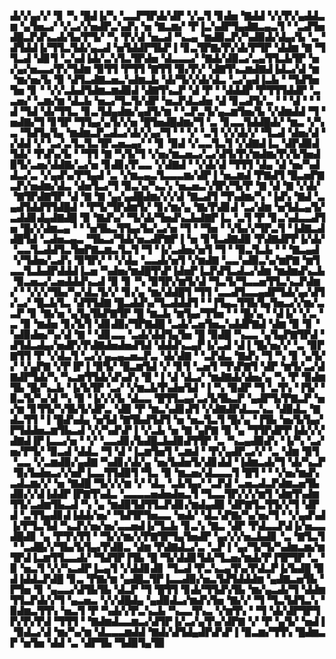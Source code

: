 ▟▞▞▄▞▞▝▊▝▚▝█▟▐▞▚▝▃▃▛▜▛▟▞▟▛▝▞▃▜▝▊▟▅▝▇▟▟▝▞▞▛▞▄▟▟▃▆▝▄▜▅▃▞▝▞▃▞▞▅▟▛▃▚▟▚▝▅▝▇▃▆▞▝▛▐▃▚▟▛▜▄▟▇▃▄▃▜▝▝▃▟▜▅▟█▃▛▟▚▃▟▞▙▞▛▜▞▝▚▝▛▞▟▝▅▃▟▝▚▃▄▝▆▟▉▃▛▞▚▟▉▟▞▟▄▞▙▝▃▝▟▜▟▟▐▞▜▜▃▜▟▞▄▃▟▝▅▜▟▟▛▜▙▛▐▝▊▃▜▛▇▞▛▞▟▞▛▜▛▝▟▟▆▝▇▝▜▜▃▟▝▟▊▜▝▃▚▟▐▟▞▃▚▜▃▜▛▟▅▝▟▃▃▃▞▝▇▟▞▟▉▃▞▃▄▜▜▃▙▜▛▝▅▞▄▞▅▃▃▞▛▞▜▟▆▝▉▜▜▝▛▜▜▝▇▜▜▝▉▞▛▞▝▟▇▜▚▃▆▟▇▟▐▟▃▞▟▝▆▝▆▞▅▞▙▝▉▝▟▜▃▟▇▃▅▃▚▟▆▃▙▝▟▞▜▞▞▟▞▟▃▝▃▞▄▟▐▃▙▝▝▜▟▜▅▜▅▝▊▝▝▞▞▃▙▟▜▟▆▃▆▟▉▟▝▟▇▜▚▃▛▝▟▝▛▝▝▟▟▟▛▝▛▜▜▜▟▟▛▝▃▃▅▞▝▃▆▞▆▝▟▃▙▝▅▃▞▜▃▜▞▟▛▝▅▃▛▟▃▟▅▝▟▝▊▃▟▜▞▃▝▝▝▟▝▝▝▟▝▜▟▝▟▞▜▜▃▝▊▃▜▟▄▟▆▞▄▟▜▞▆▝▝▃▛▃▜▞▄▃▆▜▅▞▙▝▞▟▆▟▟▝▜▝▅▟▇▞▜▝▊▜▛▝▜▜▄▞▄▜▞▞▅▝█▜▅▟█▟▆▞▜▝▃▝▊▃▃▜▟▟█▟▞▝▆▃▝▞▚▃▝▜▟▜▄▜▄▝▆▟▆▃▛▃▟▃▞▟▞▞▄▞▜▝▝▝▞▝▃▜▝▞▞▟▞▞▝▜▃▟▝▟▅▞▟▝▞▟▟▝▞▝▃▞▃▜▃▜▃▜▛▃▅▃▄▞▝▝▊▝▉▟▝▞▃▃▜▃▜▝▞▟▇▟▐▃▝▟▛▟▉▟▜▟▞▝▛▟▚▞▙▝▝▜▜▝▇▝▚▜▞▜▝▞▅▞▆▃▅▃▞▃▞▟▜▞▛▞▆▟▆▞▛▞▙▜▅▟▉▜▞▃▅▞▟▟▇▞▃▞▅▝▊▟▊▞▛▃▃▝▞▟▇▟▝▝▞▟▞▟▝▜▜▜▝▟▄▝▟▝▅▞▚▟▟▃▞▃▝▞▄▟▚▞▛▜▄▟▝▃▝▞▆▃▄▃▜▃▃▃▆▞▟▛▐▝▅▃▆▟▝▛▇▟▜▝█▃▅▛▇▃▛▞▅▟▆▞▟▃▝▟▅▜▃▞▜▝▉▃▚▞▚▃▚▝▅▃▅▃▚▜▛▞▜▞▛▝▇▝▟▝▇▝▞▟▞▝▇▜▛▟▇▜▛▝▟▝▇▝▇▝▄▞▄▟█▟▆▞▞▞▟▝▇▃▟▜▝▜▚▟▆▞▚▝▐▟▚▝▇▟▝▃▄▟▜▟▟▜▜▟█▟▝▝▛▜▞▜▛▟▆▜▞▝▊▞▆▞▄▝▇▞▛▟▊▟▝▃▞▟▆▝▅▜▟▃▄▜▞▃▟▟▊▟▄▟▇▟█▝▉▝▇▟▚▞▝▜▞▟▞▜▅▟▚▃▙▟▇▛▐▃▝▃▜▝▛▝▊▃▚▟▃▃▟▜▅▝█▞▞▟▆▃▄▝▝▝▅▜▙▃▜▜▄▞▙▞▃▞▅▝▜▝▝▜▅▝▝▞▙▞▞▜▛▃▜▝▐▟▇▃▟▟█▜▟▝▃▟▅▃▄▃▝▜▙▃▞▜▟▞▅▃▟▛▇▛▐▝▅▝▊▜▃▟▇▟▉▝▛▟▇▟▛▛▐▞▟▞▝▃▃▜▃▟▟▜▃▜▅▛▇▃▆▃▜▃▜▝▜▝▐▞▃▟▅▞▅▜▝▜▝▝▉▃▜▃▙▝▝▝▇▃▄▟▝▞▜▟▅▞▃▟▚▝▉▜▛▞▝▝▞▟▄▝▃▃▟▞▅▜▝▞▆▟▇▝▃▃▚▟▉▃▚▞▆▛▇▝▆▜▃▃▜▃▙▟▛▟▟▟▐▃▅▝▚▟▅▞▆▟█▜▚▛▐▟▅▛▐▃▛▟▜▃▟▃▞▟▆▝▆▟▆▟▚▃▙▝▉▃▅▃▞▃▅▟▟▟▚▃▟▝▉▝▊▝▚▝▉▜▛▞▆▜▞▟▝▜▃▜▞▜▃▃▅▜▜▃▚▃▛▟▆▞▝▝▞▞▞▜▙▞▚▞▟▃▜▞▞▝▊▞▄▝▆▞▟▟█▜▝▜▜▝▃▃▟▜▃▃▄▟▛▜▟▞▄▞▟▜▞▃▞▝█▃▙▜▃▝▟▜▜▟▇▝█▃▟▟▚▞▜▃▟▟▟▜▝▝▐▜▄▃▜▜▙▜▄▜▅▃▞▞▆▞▃▃▛▝▊▝▇▞▅▝▄▜▄▜▙▛▇▜▛▝█▝▆▃▙▝▆▜▄▞▜▜▅▝▝▝█▞▄▝▝▟▐▞▝▞▃▝▃▝▉▝▆▟▅▝▊▞▙▜▝▟▊▟▉▞▜▛▇▟█▝▃▟▞▃▅▜▅▃▚▟▟▛▇▟▝▟▆▝▉▝▊▝▚▟▉▟▅▞▚▞▟▝▇▝▝▟▊▃▃▝▃▟▞▟▟▜▄▜▅▝█▝▉▟█▝▚▃▃▝▄▜▄▛▇▜▛▟▝▟▜▟▃▟▄▞▅▟▛▞▛▟▇▟▅▟▅▟▜▟▝▟▟▟▚▃▄▛▐▞▃▟▝▟▐▝█▞▅▞▞▝▃▝▉▛▇▜▜▝▛▝▞▟▃▜▝▃▞▞▄▃▄▃▅▃▛▃▝▟▞▟▇▝▝▃▛▟▃▝▇▟▚▝▜▝▚▝▊▝▄▜▞▞▝▞▄▛▇▝▞▛▐▛▐▝▉▜▞▝█▃▆▜▟▝▞▝▊▜▝▃▅▜▝▜▚▛▇▜▝▟▛▝▆▜▞▃▞▟▇▟▛▜▟▞▚▝▚▃▆▜▜▟▞▟▚▟▚▝█▝▐▝▟▝▟▃▞▝▆▟▇▟▞▟▅▞▄▝▚▝▛▝▉▟▆▜▙▝█▞▚▃▙▝▐▞▙▜▛▝▃▞▝▞▆▃▙▜▚▟▅▜▟▝▐▝▚▝▉▟▛▝▜▝▃▜▚▝▐▜▞▝▉▃▜▞▚▞▟▝▚▝▉▝▐▞▞▞▙▝▟▃▃▝█▜▜▃▄▞▃▞▙▜▙▃▛▝▄▟▛▜▞▛▇▃▛▝▅▞▆▝▊▜▜▞▚▜▙▜▞▟▛▃▝▟▉▝▛▝▆▃▚▟▊▟▜▝▞▟▇▟▛▟▃▃▚▃▝▟▉▟▃▝▇▟▃▜▜▝▐▝█▟▚▟▄▝▅▜▟▝▇▜▙▟▜▟▜▝▅▝▅▃▜▃▜▝█▞▄▝▐▜▙▝▅▞▙▜▄▞▛▜▟▟▅▃▆▜▙▃▟▝▞▞▚▟▚▛▐▝▞▃▙▝▅▝▇▝▄▛▇▝▉▝▄▝▜▜▛▟▛▛▐▟▞▞▞▟▇▟▐▛▐▃▃▞▅▝▝▞▝▃▃▟▊▞▙▟█▃▙▟▉▟▜▜▛▝▃▝▚▃▄▟▉▟▚▝▐▞▚▝▃▞▅▞▛▜▞▝▉▃▟▝▟▟▃▝▜▝▟▝▐▃▆▜▅▜▝▃▆▟▝▝▛▞▄▟▛▃▞▞▝▃▝▟▆▝▉▜▝▃▃▝▞▃▆▟▉▞▄▟▇▝▚▟▊▞▟▞▄▝▅▞▙▟▅▜▞▟▊▟▟▝▐▟▆▃▟▞▜▝▟▞▚▃▛▝▉▞▙▟▅▃▞▞▅▛▐▃▃▜▜▟▉▜▝▜▃▝▉▝▆▃▅▞▟▃▃▃▜▝█▜▝▝▝▞▅▞▆▟▚▃▟▃▆▞▞▝▅▝▇▟█▝▜▞▞▞▆▝▞▝▟▃▝▃▙▜▄▞▝▃▛▟▝▃▅▃▟▃▛▟▆▃▅▜▙▟▉▞▞▟▐▟▟▛▐▛▇▜▚▟▃▝▃▃▃▃▅▟▅▟▅▃▜▝▜▃▃▜▛▞▞▞▆▜▝▟▆▜▚▟▆▜▜▞▃▟▆▜▙▃▟▝▚▝▄▝▆▟▉▜▟▜▜▃▛▟▊▞▆▟▄▟▉▝▟▛▇▜▃▜▜▞▞▜▝▟▛▟▝▃▜▜▄▟▊▟▐▟▟▞▅▞▝▜▟▜▛▜▅▃▃▝▅▟▞▝▟▃▚▛▇▞▚▞▅▞▜▝▝▞▄▟▚▟▐▞▛▜▃▜▟▝▚▃▛▞▅▞▅▞▃▃▅▟▐▞▜▃▙▝▊▃▚▝▇▃▝▟▛▝▛▟▃▃▛▟▐▞▅▃▃▟█▟▊▝▄▝▛▜▚▜▜▝▝▜▞▞▆▞▞▛▇▜▛▜▄▜▅▟▛▝▄▞▞▞▅▃▙▟▊▝▃▝▇▜▃▜▝▝▃▟█▞▞▜▙▞▙▜▄▞▛▟▉▃▝▟▆▝▛▟▇▟▃▞▃▝▃▛▐▝▄▞▜▞▜▞▚▟▆▃▆▞▆▜▛▟▐▃▆▜▜▃▃▟▞▝▜▟▜▛▐▜▙▝█▝▜▞▟▟▊▜▟▞▜▃▅▞▆▟▞▛▐▜▛▜▛▝▃▝▉▝▅▃▜▝▞▞▚▃▟▛▐▃▄▜▝▞▟▟▊▟▊▝▜▃▟▝▛▃▚▃▄▜▚▞▛▟▃▛▐▞▙▟█▝▉▟▐▟▟▃▛▟█▝▊▃▝▛▇▞▆▝▄▟█▃▜▛▐▃▃▟▉▞▅▃▜▟▜▟▟▟▆▝▄▟▇▃▅▜▙▝▛▜▅▝▊▝▄▃▃▞▟▜▙▜▙▝▟▃▛▝▜▝█▜▜▝▊▟▞▜▜▟▚▜▙▝▆▞▄▃▟▞▜▝▟▟▆▜▜▃▛▟▞▞▜▝▄▃▅▃▝▞▞▟█▟▄▝▄▟▉▟▃▞▆▟▚▜▅▝▇▞▞▝▜▝▜▃▜▟▜▃▚▝▉▟▆▃▜▜▚▝▅▃▜▝▛▝▚▟▞▞▛▃▚▃▙▝▚▃▃▜▚▃▝▞▆▜▚▝▝▜▝▟▞▟▛▜▛▜▛▞▛▞▛▟▝▜▜▜▝▝▇▟▆▟▃▃▆▃▞▟▜▛▐▞▃▞▄▜▚▞▟▛▇▝▞▝▛▝▄▜▞▝▅▟▐▝▉▟▃▞▟▝▆▞▚▞▆▝▟▃▃▃▆▟▟▝▇▟▞▟▜▟▄▟▛▟▚▛▐▝▉▃▆▞▜▜▚▝█▟▆▃▛▝▅▜▅▝▟▟▝▃▝▟▛▜▙▝▜▟▉▜▄▜▉
